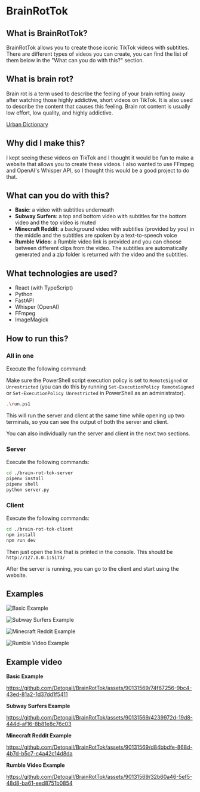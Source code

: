 # BrainRotTok

## What is BrainRotTok?

BrainRotTok allows you to create those iconic TikTok videos with subtitles. There are different types of videos you can create, you can find the list of them below in the "What can you do with this?" section.

## What is brain rot?

Brain rot is a term used to describe the feeling of your brain rotting away after watching those highly addictive, short videos on TikTok. It is also used to describe the content that causes this feeling. Brain rot content is usually low effort, low quality, and highly addictive.

[Urban Dictionary](https://www.urbandictionary.com/define.php?term=Brainrot%20Content)

## Why did I make this?

I kept seeing these videos on TikTok and I thought it would be fun to make a website that allows you to create these videos. I also wanted to use FFmpeg and OpenAI's Whisper API, so I thought this would be a good project to do that.

## What can you do with this?

- **Basic**: a video with subtitles underneath
- **Subway Surfers**: a top and bottom video with subtitles for the bottom video and the top video is muted
- **Minecraft Reddit**: a background video with subtitles (provided by you) in the middle and the subtitles are spoken by a text-to-speech voice
- **Rumble Video**: a Rumble video link is provided and you can choose between different clips from the video. The subtitles are automatically generated and a zip folder is returned with the video and the subtitles.

## What technologies are used?

- React (with TypeScript)
- Python
- FastAPI
- Whisper (OpenAI)
- FFmpeg
- ImageMagick

## How to run this?

### All in one

Execute the following command:

Make sure the PowerShell script execution policy is set to `RemoteSigned` or `Unrestricted` (you can do this by running `Set-ExecutionPolicy RemoteSigned` or `Set-ExecutionPolicy Unrestricted` in PowerShell as an administrator).

```bash
.\run.ps1
```

This will run the server and client at the same time while opening up two terminals, so you can see the output of both the server and client.

You can also individually run the server and client in the next two sections.

### Server

Execute the following commands:

```bash
cd ./brain-rot-tok-server
pipenv install
pipenv shell
python server.py
```

### Client

Execute the following commands:

```bash
cd ./brain-rot-tok-client
npm install
npm run dev
```

Then just open the link that is printed in the console. This should be `http://127.0.0.1:5173/`

After the server is running, you can go to the client and start using the website.

## Examples

![Basic Example](./readme-assets/basic-example.png)

![Subway Surfers Example](./readme-assets/subway-surfers-example.png)

![Minecraft Reddit Example](./readme-assets/minecraft-reddit-example.png)

![Rumble Video Example](./readme-assets/rumble-video-example.png)

## Example video

**Basic Example**

https://github.com/Detopall/BrainRotTok/assets/90131569/74f67256-9bc4-43ed-81a2-1d37dd1f5411

**Subway Surfers Example**

https://github.com/Detopall/BrainRotTok/assets/90131569/4239972d-19d8-444d-af16-8b81e8c76c03

**Minecraft Reddit Example**

https://github.com/Detopall/BrainRotTok/assets/90131569/d84bbdfe-868d-4b7d-b5c7-c4a42c14d8da

**Rumble Video Example**

https://github.com/Detopall/BrainRotTok/assets/90131569/32b60a46-5ef5-48d8-ba61-eed8751b0854
